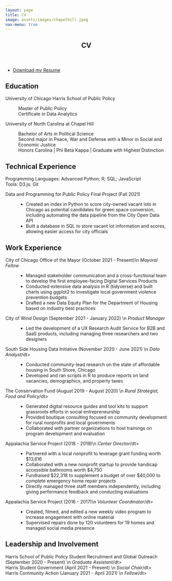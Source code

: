 ```yaml
---
layout: page
title: CV
image: assets/images/chapelhill.jpeg
nav-menu: true
---
```


<!-- Main -->
<div id="main" class="alt">

<!-- One -->
<section id="one">
	<div class="inner">
		<header class="major">
			<h1>CV</h1>
		</header>

<!-- Content -->
<ul class="actions">
	<li><a href="Hirschy_Isabelle_Resume.pdf" class="button icon fa-download">Download my Resume</a></li>
</ul>
		<h2>Education</h2>
		<dl>
	<dt>University of Chicago Harris School of Public Policy</dt>
	<dd>
		<p>Master of Public Policy <br> Certificate in Data Analytics</p>
	</dd>
	<dt>University of North Carolina at Chapel Hill</dt>
	<dd>
		<p>Bachelor of Arts in Political Science<br>Second major in Peace, War and Defense with a Minor in Social and Economic Justice<br>Honors Carolina | Phi Beta Kappa | Graduate with Highest Distinction</p>
	</dd>
		<h2>Technical Experience</h2>
		<p>Programming Languages: Advanced Python; R; SQL; JavaScript <br> Tools: D3.js; Git</p>
		<dl>
	<dt>Data and Programming for Public Policy Final Project (Fall 2021)</dt>
	<dd>
		<ul>
			<li>Created an index in Python to score city-owned vacant lots in Chicago as potential candidates for green space conversion, including automating the data pipeline from the City Open Data API</li>
			<li>Built a database in SQL to store vacant lot information and scores, allowing easier access for city officials</li>
		</ul>
	</dd>		
<h2>Work Experience</h2>
		<dl>
	<dt>City of Chicago Office of the Mayor (October 2021 - Present)\n <em>Mayoral Fellow</em></dt>
	<dd>
		<ul>
			<li>Managed stakeholder communication and a cross-functional team to develop the first employee-facing Digital Services Products</li>
			<li>Conducted extensive data analysis in R (tidyverse) and built charts using ggplot2 to investigate local government violence prevention budgets
</li>
			<li>Drafted a new Data Equity Plan for the Department of Housing based on industry best practices</li>
		</ul>
	</dd>	
		<d1>
			<dt>City of Wind Design (September 2021 - January 2022) \n <em>Product Manager</em></dt>
		<dd>
			<ul>
				<li>Led the development of a UX Research Audit Service for B2B and SaaS products, including managing three researchers and two designers</li>
			</ul>
			</dd>
		<d1>
		<dt>South Side Housing Data Initiative (November 2020 - June 2021) \n <em>Data Analyst</em>/dt>
		<dd>
			<ul>
				<li>Conducted community-lead research on the state of affordable housing in South Shore, Chicago</li>
				<li>Developed and ran scripts in R to produce reports on land vacancies, demographics, and property taxes</li>
			</ul>
			</dd>
		<d1>
		<dt>The Conservation Fund (August 2019 - August 2020) \n <em>Rural Strategist, Food and Policy</em>/dt>
		<dd>
			<ul>
				<li>Generated digital resource guides and tool kits to support grassroots efforts in social entrepreneurship</li>
				<li>Provided boutique consulting focused on community development for rural nonprofits and local governments</li>
				<li>Collaborated with partner organizations to host trainings on program development and evaluation</li>
			</ul>
			</dd>
		<d1>
		<dt>Appalachia Service Project (2018 - 2019)\n <em>Center Director</em>/dt>
		<dd>
			<ul>
				<li>Partnered with a local nonprofit to leverage grant funding worth $13,616</li>
				<li>Collaborated with a new nonprofit startup to provide handicap accessible bathrooms worth $4,750</li>
				<li>Fundraised $22,318 to supplement a budget of over $40,000 to complete emergency home repair projects </li>
				<li>Directly managed three staff members independently, including giving performance feedback and conducting evaluations</li>			
			</ul>
			</dd>
		<d1>
		<dt>Appalachia Service Project (2016 - 2017)\n <em>Volunteer Coordinator</em>/dt>
		<dd>
			<ul>
				<li>Created, filmed, and edited a new weekly video program to increase engagement with online material</li>
				<li>Supervised repairs done by 120 volunteers for 19 homes and managed social media presence</li>		
			</ul>
			</dd>
<h2>Leadership and Involvement</h2>
		<dt>Harris School of Public Policy Student Recruitment and Global Outreach (September 2020 - Present) \n <em>Graduate Assistant</em>/dt>
		<dd>
			</dd>		
		<dt>Harris Student Government (April 2021 - Present) \n <em>Social Chair</em>/dt>
		<dd>
			</dd>		
		<dt>Harris Community Action (January 2021 - April 2021) \n <em>Fellow</em>/dt>
		<dd>
			</dd>	
